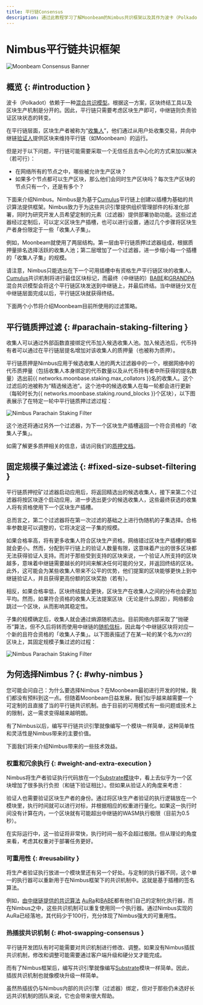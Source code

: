 ```yaml
---
title: 平行链Consensus
description: 通过此教程学习了解Moonbeam的Nimbus共识框架以及其作为波卡（Polkadot）共享安全模型的一部分的运作原理
---
```


# Nimbus平行链共识框架

![Moonbeam Consensus Banner](/images/learn/features/consensus/consensus-banner.png)

## 概览 {: #introduction } 

波卡（Polkadot）依赖于一种[混合共识模型](https://wiki.polkadot.network/docs/learn-consensus)。根据这一方案，区块终结工具以及区块生产机制是分开的。因此，平行链只需要考虑区块生产即可，中继链则负责验证区块状态的转变。

在平行链层面，区块生产者被称为“[收集人](https://wiki.polkadot.network/docs/learn-collator)”，他们通过从用户处收集交易，并向中继链[验证人](https://wiki.polkadot.network/docs/learn-validator)提供区块来维持平行链（如Moonbeam）的运行。

但是对于以下问题，平行链可能需要采取一个无信任且去中心化的方式来加以解决（若可行）：

 - 在网络所有的节点之中，哪些被允许生产区块？
 - 如果多个节点都可以生产区块，那么他们会同时生产区块吗？每次生产区块的节点只有一个，还是有多个？

下面来介绍Nimbus。Nimbus是为基于[Cumulus](https://github.com/paritytech/cumulus)平行链上创建以插槽为基础的共识算法提供框架。Nimbus致力于为这些共识引擎提供组织管理部件的标准化部署，同时为研究开发人员希望定制的元素（过滤器）提供部署协助功能。这些过滤器经过定制后，可以定义区块生产插槽，也可以进行设置，通过几个步骤将区块生产者身份限定于一些「收集人子集」。

例如，Moonbeam就使用了两层结构。第一层由平行链质押过滤器组成，根据质押量排名选择活跃的收集人池；第二层增加了一个过滤器，进一步缩小每一个插槽的「收集人子集」的规模。

请注意，Nimbus只能选出在下一个可用插槽中有资格生产平行链区块的收集人。[Cumulus](https://wiki.polkadot.network/docs/build-cumulus#docsNav)共识机制将进行最佳区块标记，而最终（中继链的）[BABE](https://wiki.polkadot.network/docs/learn-consensus#babe)和[GRANDPA](https://wiki.polkadot.network/docs/learn-consensus#grandpa-finality-gadget)混合共识模型会将这个平行链区块发送到中继链上，并最后终结。当中继链分叉在中继链层面完成以后，平行链区块就获得终结。

下面两个小节将介绍Moonbeam目前所使用的过滤策略。

## 平行链质押过滤 {: #parachain-staking-filtering } 

收集人可以通过外部函数直接绑定代币加入候选收集人池。加入候选池后，代币持有者可以通过在平行链层提名增加对该收集人的质押量（也被称为质押）。

平行链质押是Nimbus应用于候选收集人池的两大过滤器中的一个，根据网络中的代币质押量（包括收集人本身绑定的代币数量以及从代币持有者中所获得的提名数量）选出前{{ networks.moonbase.staking.max_collators }}名的收集人。这个过滤后的池被称为“精选候选池”。这个池中的候选收集人在每一轮都会进行更新（每轮时长为{{ networks.moonbase.staking.round_blocks }}个区块），以下图表展示了在特定一轮中平行链质押过滤过程：

![Nimbus Parachain Staking Filter](/images/learn/features/consensus/consensus-1.png)

这个池还将通过另外一个过滤器，为下一个区块生产插槽返回一个符合资格的「收集人子集」。

如需了解更多质押相关的信息，请访问我们的[质押文档](/staking/overview/)。

## 固定规模子集过滤法 {: #fixed-size-subset-filtering } 

平行链质押挖矿过滤器启动应用后，将返回精选出的候选收集人，接下来第二个过滤器将按区块逐个启动应用，进一步选出更少的候选收集人，这些最终获选的收集人将有资格使用下一个区块生产插槽。

总而言之，第二个过滤器将在第一次过滤的基础之上进行伪随机的子集选择。合格率参数是可以调整的，它将决定这一子集的规模。

如果合格率高，将有更多收集人符合区块生产资格，网络错过区块生产插槽的概率就会更小。然而，分配到平行链上的验证人数量有限，这意味着产出的很多区块都无法获得验证人支持。而对于那些受到支持的区块来说，一个验证人所支持的区块越多，意味着中继链需要越长的时间来解决任何可能的分叉，并返回终结的区块。此外，这可能会为某些收集人带来不公平的优势，他们提案的区块能够更快上到中继链验证人，并且获得更高份额的区块奖励（若有）。

相反，如果合格率低，区块终结就会更快，区块生产在收集人之间的分布也会更加平均。然而，如果符合资格的收集人无法提案区块（无论是什么原因），网络都会跳过一个区块，从而影响其稳定性。

子集的规模确定后，收集人就会通过熵源随机选出。目前网络内部采取了“抛硬币”算法，但不久后将转而使用中继链的[随机信标](https://wiki.polkadot.network/docs/learn-randomness)，因此每个中继链区块将对应一个新的且符合资格的「收集人子集」。以下图表描述了在某一轮的某个名为`XYZ`的区块上，其固定规模子集过滤的过程：

![Nimbus Parachain Staking Filter](/images/learn/features/consensus/consensus-2.png)

## 为何选择Nimbus？{: #why-nimbus } 

您可能会问自己：为什么要选择Nimbus？在Moonbeam最初进行开发的时候，我们都没有预料到这一点。但随着Moonbeam日益发展，我们似乎越来越需要一个可定制的且直接了当的平行链共识机制。由于目前的可用模式有一些问题或技术上的限制，这一需求变得越来越明朗。

<!-- In the [relay chain provided consensus](https://github.com/paritytech/cumulus/blob/master/client/consensus/relay-chain/src/lib.rs), each node sees itself as a colator and can propose a parachain candidate block. It is then up to the relay chain to solve any possible forks and finalize a block. 

[AuRa](https://crates.io/crates/sc-consensus-aura) (short for authority-round) consensus mechanism is based on a known list of authorities that take turns to produce blocks in every slot. Each authority can propose only one block per slot and builds on top of the longest chain.-->

有了Nimbus以后，编写平行链共识引擎就像编写一个模块一样简单，这种简单性和灵活性是Nimbus带来的主要价值。

下面我们将来介绍Nimbus带来的一些技术效益。

### 权重和冗余执行 {: #weight-and-extra-execution } 

Nimbus将生产者验证执行代码放在一个[Substrate模块](https://substrate.dev/docs/en/knowledgebase/runtime/pallets)中，看上去似乎为一个区块增加了很多执行负担（和链下验证相比）。但如果从验证人的角度来考虑：

验证人也需要验证区块生产者的身份。通过将区块生产者验证的执行逻辑放在一个模块里，执行时间就可以进行对标，并根据相应的权重进行量化。如果这一执行时间没有计算在内，一个区块就有可能超出中继链的WASM执行极限（目前为0.5秒）。

在实际运行中，这一验证将非常快，执行时间一般不会超过极限。但从理论的角度来看，考虑其权重对于部署任务更好。

### 可重用性 {: #reusability } 

将生产者验证执行放进一个模块里还有另一个好处。与定制的执行器不同，这个单一的执行器可以重新用于在Nimbus框架下的共识机制中。这就是基于插槽的签名算法。

例如，[由中继链提供的共识算法](https://github.com/paritytech/cumulus/blob/master/client/consensus/relay-chain/src/lib.rs) [AuRa](https://crates.io/crates/sc-consensus-aura)和[BABE](https://crates.io/crates/sc-consensus-babe)都有他们自己的定制化执行器，而在Nimbus之中，这些共识机制可以重复使用同一个执行器。通过Nimbus实现的AuRa已经落地，其代码少于100行，充分体现了Nimbus强大的可重用性。

### 热插拔共识机制 {: #hot-swapping-consensus } 

平行链开发团队有时可能需要对共识机制进行修改、调整。如果没有Nimbus插拔共识机制，修改和调整可能需要通过客户端升级和硬分叉才能完成。

而有了Nimbus框架后，编写共识引擎就像编写[Substrate](https://substrate.dev/docs/en/knowledgebase/runtime/pallets)模块一样简单。因此，插拔共识机制也就像模块升级一样简单。

虽然热插拔仍与Nimbus内部的共识引擎（过滤器）绑定，但对于那些仍未选好长远共识机制的团队来说，它也会带来很大帮助。